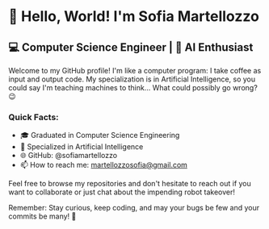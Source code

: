 # 👋 Hello, World! I'm Sofia Martellozzo

## 💻 Computer Science Engineer | 🤖 AI Enthusiast

Welcome to my GitHub profile! I'm like a computer program: I take coffee as input and output code. My specialization is in Artificial Intelligence, so you could say I'm teaching machines to think... What could possibly go wrong? 😉

### Quick Facts:
- 🎓 Graduated in Computer Science Engineering
- 🧠 Specialized in Artificial Intelligence
- 🌐 GitHub: @sofiamartellozzo
- 📫 How to reach me: martellozzosofia@gmail.com

Feel free to browse my repositories and don't hesitate to reach out if you want to collaborate or just chat about the impending robot takeover!

Remember: Stay curious, keep coding, and may your bugs be few and your commits be many! 🚀

<!--
**sofiamartellozzo/sofiamartellozzo** is a ✨ _special_ ✨ repository because its `README.md` (this file) appears on your GitHub profile.

Here are some ideas to get you started:

- 🔭 I’m currently working on ...
- 🌱 I’m currently learning ...
- 👯 I’m looking to collaborate on ...
- 🤔 I’m looking for help with ...
- 💬 Ask me about ...
- 📫 How to reach me: ...
- 😄 Pronouns: ...
- ⚡ Fun fact: ...
-->
